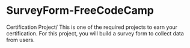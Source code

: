 # SurveyForm-FreeCodeCamp
Certification Project/ This is one of the required projects to earn your certification. For this project, you will build a survey form to collect data from users.
